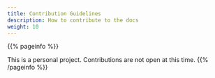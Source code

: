 ```yaml
---
title: Contribution Guidelines
description: How to contribute to the docs
weight: 10
---
```


{{% pageinfo %}}

This is a personal project. Contributions are not open at this time.
{{% /pageinfo %}}
